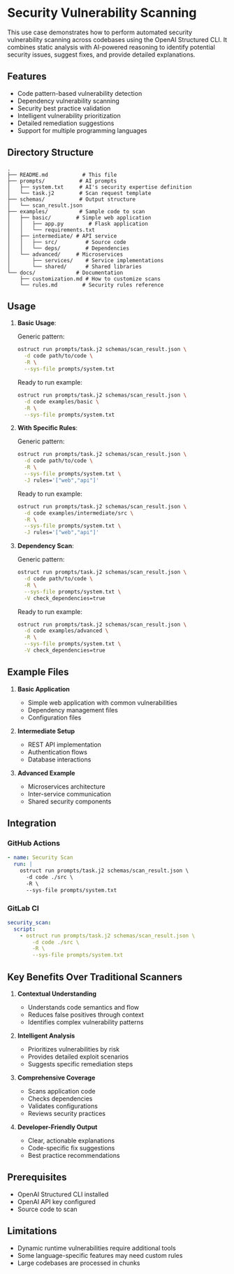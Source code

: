 # Security Vulnerability Scanning

This use case demonstrates how to perform automated security vulnerability scanning across codebases using the OpenAI Structured CLI. It combines static analysis with AI-powered reasoning to identify potential security issues, suggest fixes, and provide detailed explanations.

## Features

- Code pattern-based vulnerability detection
- Dependency vulnerability scanning
- Security best practice validation
- Intelligent vulnerability prioritization
- Detailed remediation suggestions
- Support for multiple programming languages

## Directory Structure

```
.
├── README.md           # This file
├── prompts/           # AI prompts
│   ├── system.txt     # AI's security expertise definition
│   └── task.j2        # Scan request template
├── schemas/           # Output structure
│   └── scan_result.json
├── examples/          # Sample code to scan
│   ├── basic/        # Simple web application
│   │   ├── app.py        # Flask application
│   │   └── requirements.txt
│   ├── intermediate/ # API service
│   │   ├── src/         # Source code
│   │   └── deps/        # Dependencies
│   └── advanced/     # Microservices
│       ├── services/    # Service implementations
│       └── shared/      # Shared libraries
└── docs/             # Documentation
    ├── customization.md # How to customize scans
    └── rules.md        # Security rules reference
```

## Usage

1. **Basic Usage**:

   Generic pattern:

   ```bash
   ostruct run prompts/task.j2 schemas/scan_result.json \
     -d code path/to/code \
     -R \
     --sys-file prompts/system.txt
   ```

   Ready to run example:

   ```bash
   ostruct run prompts/task.j2 schemas/scan_result.json \
     -d code examples/basic \
     -R \
     --sys-file prompts/system.txt
   ```

2. **With Specific Rules**:

   Generic pattern:

   ```bash
   ostruct run prompts/task.j2 schemas/scan_result.json \
     -d code path/to/code \
     -R \
     --sys-file prompts/system.txt \
     -J rules='["web","api"]'
   ```

   Ready to run example:

   ```bash
   ostruct run prompts/task.j2 schemas/scan_result.json \
     -d code examples/intermediate/src \
     -R \
     --sys-file prompts/system.txt \
     -J rules='["web","api"]'
   ```

3. **Dependency Scan**:

   Generic pattern:

   ```bash
   ostruct run prompts/task.j2 schemas/scan_result.json \
     -d code path/to/code \
     -R \
     --sys-file prompts/system.txt \
     -V check_dependencies=true
   ```

   Ready to run example:

   ```bash
   ostruct run prompts/task.j2 schemas/scan_result.json \
     -d code examples/advanced \
     -R \
     --sys-file prompts/system.txt \
     -V check_dependencies=true
   ```

## Example Files

1. **Basic Application**
   - Simple web application with common vulnerabilities
   - Dependency management files
   - Configuration files

2. **Intermediate Setup**
   - REST API implementation
   - Authentication flows
   - Database interactions

3. **Advanced Example**
   - Microservices architecture
   - Inter-service communication
   - Shared security components

## Integration

### GitHub Actions

```yaml
- name: Security Scan
  run: |
    ostruct run prompts/task.j2 schemas/scan_result.json \
      -d code ./src \
      -R \
      --sys-file prompts/system.txt
```

### GitLab CI

```yaml
security_scan:
  script:
    - ostruct run prompts/task.j2 schemas/scan_result.json \
        -d code ./src \
        -R \
        --sys-file prompts/system.txt
```

## Key Benefits Over Traditional Scanners

1. **Contextual Understanding**
   - Understands code semantics and flow
   - Reduces false positives through context
   - Identifies complex vulnerability patterns

2. **Intelligent Analysis**
   - Prioritizes vulnerabilities by risk
   - Provides detailed exploit scenarios
   - Suggests specific remediation steps

3. **Comprehensive Coverage**
   - Scans application code
   - Checks dependencies
   - Validates configurations
   - Reviews security practices

4. **Developer-Friendly Output**
   - Clear, actionable explanations
   - Code-specific fix suggestions
   - Best practice recommendations

## Prerequisites

- OpenAI Structured CLI installed
- OpenAI API key configured
- Source code to scan

## Limitations

- Dynamic runtime vulnerabilities require additional tools
- Some language-specific features may need custom rules
- Large codebases are processed in chunks
